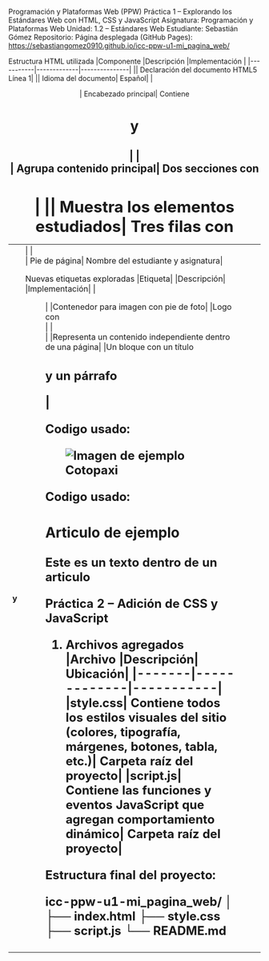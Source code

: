 Programación y Plataformas Web (PPW)
Práctica 1 – Explorando los Estándares Web con HTML, CSS y JavaScript
Asignatura: Programación y Plataformas Web
Unidad: 1.2 – Estándares Web
Estudiante: Sebastián Gómez Repositorio:
Página desplegada (GitHub Pages): https://sebastiangomez0910.github.io/icc-ppw-u1-mi_pagina_web/ 

Estructura HTML utilizada
|Componente	|Descripción	|Implementación |
|-----------|-------------|---------------|
|<!DOCTYPE html>|	Declaración del documento HTML5	Línea 1|
|<html lang="es">|	Idioma del documento|	Español|
|<header>|	Encabezado principal|	Contiene <h1> y <h2>|
|<section>|	Agrupa contenido principal|	Dos secciones con <h2>|
|<table>|	Muestra los elementos estudiados|	Tres filas con <th> y <td>|
|<footer>|	Pie de página|	Nombre del estudiante y asignatura|

Nuevas etiquetas exploradas
|Etiqueta|	|Descripción|	|Implementación|
|<figure>|	|Contenedor para imagen con pie de foto|	|Logo con <figcaption>|
|<article>|	|Representa un contenido independiente dentro de una página|	|Un bloque con un título <h2> y un párrafo <p>|

Codigo usado:
<figure>
  <img src="coto.jpg" alt="Imagen de ejemplo">
  <figcaption>Cotopaxi</figcaption>
</figure>

Codigo usado:
 <article>
  <h3>Articulo de ejemplo</h3>
  <p>Este es un texto dentro de un articulo</p>
</article>

Práctica 2 – Adición de CSS y JavaScript
1. Archivos agregados
|Archivo	|Descripción|	Ubicación|
|-------|-------------|-----------|
|style.css|	Contiene todos los estilos visuales del sitio (colores, tipografía, márgenes, botones, tabla, etc.)|	Carpeta raíz del proyecto|
|script.js|	Contiene las funciones y eventos JavaScript que agregan comportamiento dinámico|	Carpeta raíz del proyecto|

Estructura final del proyecto:

icc-ppw-u1-mi_pagina_web/
│
├── index.html
├── style.css
├── script.js
└── README.md

